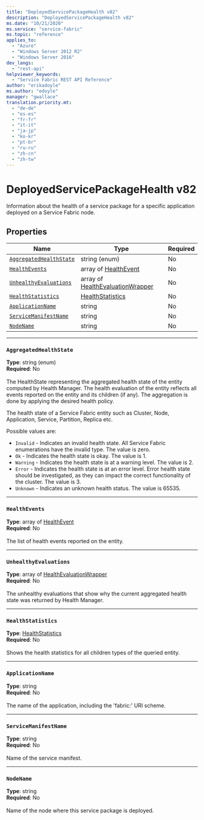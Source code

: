 ```yaml
---
title: "DeployedServicePackageHealth v82"
description: "DeployedServicePackageHealth v82"
ms.date: "10/21/2020"
ms.service: "service-fabric"
ms.topic: "reference"
applies_to: 
  - "Azure"
  - "Windows Server 2012 R2"
  - "Windows Server 2016"
dev_langs: 
  - "rest-api"
helpviewer_keywords: 
  - "Service Fabric REST API Reference"
author: "erikadoyle"
ms.author: "edoyle"
manager: "gwallace"
translation.priority.mt: 
  - "de-de"
  - "es-es"
  - "fr-fr"
  - "it-it"
  - "ja-jp"
  - "ko-kr"
  - "pt-br"
  - "ru-ru"
  - "zh-cn"
  - "zh-tw"
---
```

# DeployedServicePackageHealth v82

Information about the health of a service package for a specific application deployed on a Service Fabric node.

## Properties
| Name | Type | Required |
| --- | --- | --- |
| [`AggregatedHealthState`](#aggregatedhealthstate) | string (enum) | No |
| [`HealthEvents`](#healthevents) | array of [HealthEvent](sfclient-v82-model-healthevent.md) | No |
| [`UnhealthyEvaluations`](#unhealthyevaluations) | array of [HealthEvaluationWrapper](sfclient-v82-model-healthevaluationwrapper.md) | No |
| [`HealthStatistics`](#healthstatistics) | [HealthStatistics](sfclient-v82-model-healthstatistics.md) | No |
| [`ApplicationName`](#applicationname) | string | No |
| [`ServiceManifestName`](#servicemanifestname) | string | No |
| [`NodeName`](#nodename) | string | No |

____
### `AggregatedHealthState`
__Type__: string (enum) <br/>
__Required__: No<br/>
<br/>
The HealthState representing the aggregated health state of the entity computed by Health Manager.
The health evaluation of the entity reflects all events reported on the entity and its children (if any).
The aggregation is done by applying the desired health policy.


The health state of a Service Fabric entity such as Cluster, Node, Application, Service, Partition, Replica etc.

Possible values are: 

  - `Invalid` - Indicates an invalid health state. All Service Fabric enumerations have the invalid type. The value is zero.
  - `Ok` - Indicates the health state is okay. The value is 1.
  - `Warning` - Indicates the health state is at a warning level. The value is 2.
  - `Error` - Indicates the health state is at an error level. Error health state should be investigated, as they can impact the correct functionality of the cluster. The value is 3.
  - `Unknown` - Indicates an unknown health status. The value is 65535.



____
### `HealthEvents`
__Type__: array of [HealthEvent](sfclient-v82-model-healthevent.md) <br/>
__Required__: No<br/>
<br/>
The list of health events reported on the entity.

____
### `UnhealthyEvaluations`
__Type__: array of [HealthEvaluationWrapper](sfclient-v82-model-healthevaluationwrapper.md) <br/>
__Required__: No<br/>
<br/>
The unhealthy evaluations that show why the current aggregated health state was returned by Health Manager.

____
### `HealthStatistics`
__Type__: [HealthStatistics](sfclient-v82-model-healthstatistics.md) <br/>
__Required__: No<br/>
<br/>
Shows the health statistics for all children types of the queried entity.

____
### `ApplicationName`
__Type__: string <br/>
__Required__: No<br/>
<br/>
The name of the application, including the 'fabric:' URI scheme.

____
### `ServiceManifestName`
__Type__: string <br/>
__Required__: No<br/>
<br/>
Name of the service manifest.

____
### `NodeName`
__Type__: string <br/>
__Required__: No<br/>
<br/>
Name of the node where this service package is deployed.
